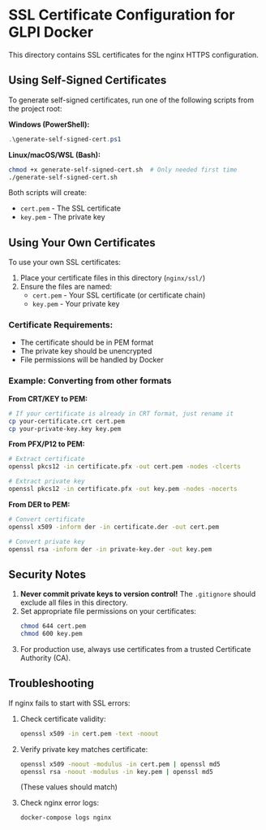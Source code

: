 # SSL Certificate Configuration for GLPI Docker

This directory contains SSL certificates for the nginx HTTPS configuration.

## Using Self-Signed Certificates

To generate self-signed certificates, run one of the following scripts from the project root:

**Windows (PowerShell):**
```powershell
.\generate-self-signed-cert.ps1
```

**Linux/macOS/WSL (Bash):**
```bash
chmod +x generate-self-signed-cert.sh  # Only needed first time
./generate-self-signed-cert.sh
```

Both scripts will create:
- `cert.pem` - The SSL certificate
- `key.pem` - The private key

## Using Your Own Certificates

To use your own SSL certificates:

1. Place your certificate files in this directory (`nginx/ssl/`)
2. Ensure the files are named:
   - `cert.pem` - Your SSL certificate (or certificate chain)
   - `key.pem` - Your private key

### Certificate Requirements:
- The certificate should be in PEM format
- The private key should be unencrypted
- File permissions will be handled by Docker

### Example: Converting from other formats

**From CRT/KEY to PEM:**
```bash
# If your certificate is already in CRT format, just rename it
cp your-certificate.crt cert.pem
cp your-private-key.key key.pem
```

**From PFX/P12 to PEM:**
```bash
# Extract certificate
openssl pkcs12 -in certificate.pfx -out cert.pem -nodes -clcerts

# Extract private key
openssl pkcs12 -in certificate.pfx -out key.pem -nodes -nocerts
```

**From DER to PEM:**
```bash
# Convert certificate
openssl x509 -inform der -in certificate.der -out cert.pem

# Convert private key
openssl rsa -inform der -in private-key.der -out key.pem
```

## Security Notes

1. **Never commit private keys to version control!** The `.gitignore` should exclude all files in this directory.
2. Set appropriate file permissions on your certificates:
   ```bash
   chmod 644 cert.pem
   chmod 600 key.pem
   ```
3. For production use, always use certificates from a trusted Certificate Authority (CA).

## Troubleshooting

If nginx fails to start with SSL errors:

1. Check certificate validity:
   ```bash
   openssl x509 -in cert.pem -text -noout
   ```

2. Verify private key matches certificate:
   ```bash
   openssl x509 -noout -modulus -in cert.pem | openssl md5
   openssl rsa -noout -modulus -in key.pem | openssl md5
   ```
   (These values should match)

3. Check nginx error logs:
   ```bash
   docker-compose logs nginx
   ``` 
